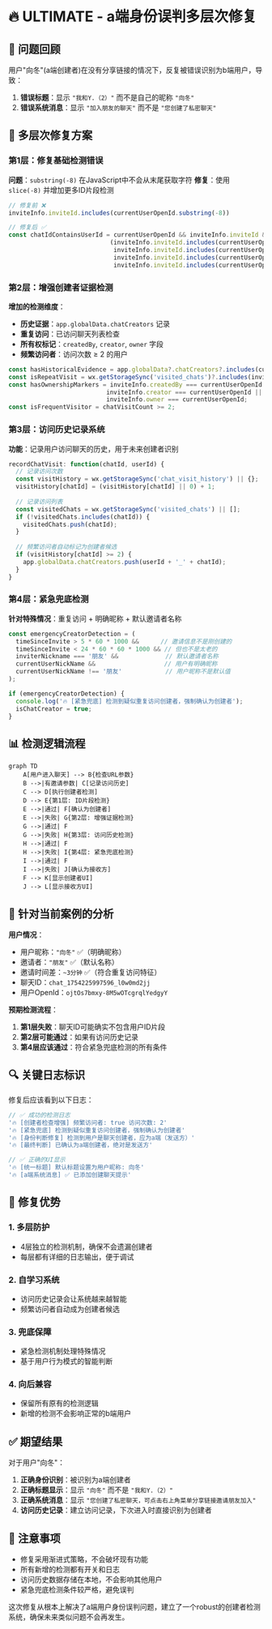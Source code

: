# 🔥 ULTIMATE - a端身份误判多层次修复

## 🎯 问题回顾

用户"向冬"(a端创建者)在没有分享链接的情况下，反复被错误识别为b端用户，导致：

1. **错误标题**：显示 `"我和Y.（2）"` 而不是自己的昵称 `"向冬"`
2. **错误系统消息**：显示 `"加入朋友的聊天"` 而不是 `"您创建了私密聊天"`

## 🔧 多层次修复方案

### 第1层：修复基础检测错误

**问题**：`substring(-8)` 在JavaScript中不会从末尾获取字符
**修复**：使用 `slice(-8)` 并增加更多ID片段检测

```javascript
// 修复前 ❌
inviteInfo.inviteId.includes(currentUserOpenId.substring(-8))

// 修复后 ✅
const chatIdContainsUserId = currentUserOpenId && inviteInfo.inviteId && 
                            (inviteInfo.inviteId.includes(currentUserOpenId.substring(0, 8)) || 
                             inviteInfo.inviteId.includes(currentUserOpenId.slice(-8)) ||
                             inviteInfo.inviteId.includes(currentUserOpenId.substring(0, 12)) ||
                             inviteInfo.inviteId.includes(currentUserOpenId.slice(-12)));
```

### 第2层：增强创建者证据检测

**增加的检测维度**：
- **历史证据**：`app.globalData.chatCreators` 记录
- **重复访问**：已访问聊天列表检查
- **所有权标记**：`createdBy`, `creator`, `owner` 字段
- **频繁访问者**：访问次数 ≥ 2 的用户

```javascript
const hasHistoricalEvidence = app.globalData?.chatCreators?.includes(currentUserOpenId + '_' + inviteInfo.inviteId);
const isRepeatVisit = wx.getStorageSync('visited_chats')?.includes(inviteInfo.inviteId);
const hasOwnershipMarkers = inviteInfo.createdBy === currentUserOpenId || 
                           inviteInfo.creator === currentUserOpenId ||
                           inviteInfo.owner === currentUserOpenId;
const isFrequentVisitor = chatVisitCount >= 2;
```

### 第3层：访问历史记录系统

**功能**：记录用户访问聊天的历史，用于未来创建者识别

```javascript
recordChatVisit: function(chatId, userId) {
  // 记录访问次数
  const visitHistory = wx.getStorageSync('chat_visit_history') || {};
  visitHistory[chatId] = (visitHistory[chatId] || 0) + 1;
  
  // 记录访问列表
  const visitedChats = wx.getStorageSync('visited_chats') || [];
  if (!visitedChats.includes(chatId)) {
    visitedChats.push(chatId);
  }
  
  // 频繁访问者自动标记为创建者候选
  if (visitHistory[chatId] >= 2) {
    app.globalData.chatCreators.push(userId + '_' + chatId);
  }
}
```

### 第4层：紧急兜底检测

**针对特殊情况**：重复访问 + 明确昵称 + 默认邀请者名称

```javascript
const emergencyCreatorDetection = (
  timeSinceInvite > 5 * 60 * 1000 &&      // 邀请信息不是刚创建的
  timeSinceInvite < 24 * 60 * 60 * 1000 && // 但也不是太老的
  inviterNickname === '朋友' &&             // 默认邀请者名称
  currentUserNickName &&                   // 用户有明确昵称
  currentUserNickName !== '朋友'            // 用户昵称不是默认值
);

if (emergencyCreatorDetection) {
  console.log('🔥 [紧急兜底] 检测到疑似重复访问创建者，强制确认为创建者');
  isChatCreator = true;
}
```

## 📊 检测逻辑流程

```mermaid
graph TD
    A[用户进入聊天] --> B{检查URL参数}
    B -->|有邀请参数| C[记录访问历史]
    C --> D[执行创建者检测]
    D --> E{第1层: ID片段检测}
    E -->|通过| F[确认为创建者]
    E -->|失败| G{第2层: 增强证据检测}
    G -->|通过| F
    G -->|失败| H{第3层: 访问历史检测}
    H -->|通过| F
    H -->|失败| I{第4层: 紧急兜底检测}
    I -->|通过| F
    I -->|失败| J[确认为接收方]
    F --> K[显示创建者UI]
    J --> L[显示接收方UI]
```

## 🧪 针对当前案例的分析

**用户情况**：
- 用户昵称：`"向冬"` ✅（明确昵称）
- 邀请者：`"朋友"` ✅（默认名称）
- 邀请时间差：`~3分钟` ✅（符合重复访问特征）
- 聊天ID：`chat_1754225997596_l0w0md2jj`
- 用户OpenId：`ojtOs7bmxy-8M5wOTcgrqlYedgyY`

**预期检测流程**：
1. **第1层失败**：聊天ID可能确实不包含用户ID片段
2. **第2层可能通过**：如果有访问历史记录
3. **第4层应该通过**：符合紧急兜底检测的所有条件

## 🔍 关键日志标识

修复后应该看到以下日志：

```javascript
// ✅ 成功的检测日志
'🔥 [创建者检查增强] 频繁访问者: true 访问次数: 2'
'🔥 [紧急兜底] 检测到疑似重复访问创建者，强制确认为创建者'
'🔥 [身份判断修复] 检测到用户是聊天创建者，应为a端（发送方）'
'🔥 [最终判断] 已确认为a端创建者，绝对是发送方'

// ✅ 正确的UI显示
'🔥 [统一标题] 默认标题设置为用户昵称: 向冬'
'🔥 [a端系统消息] ✅ 已添加创建聊天提示'
```

## 🎯 修复优势

### 1. 多层防护
- 4层独立的检测机制，确保不会遗漏创建者
- 每层都有详细的日志输出，便于调试

### 2. 自学习系统
- 访问历史记录会让系统越来越智能
- 频繁访问者自动成为创建者候选

### 3. 兜底保障
- 紧急检测机制处理特殊情况
- 基于用户行为模式的智能判断

### 4. 向后兼容
- 保留所有原有的检测逻辑
- 新增的检测不会影响正常的b端用户

## ✅ 期望结果

对于用户"向冬"：
1. **正确身份识别**：被识别为a端创建者
2. **正确标题显示**：显示 `"向冬"` 而不是 `"我和Y.（2）"`
3. **正确系统消息**：显示 `"您创建了私密聊天，可点击右上角菜单分享链接邀请朋友加入"`
4. **访问历史记录**：建立访问记录，下次进入时直接识别为创建者

## 🚨 注意事项

- 修复采用渐进式策略，不会破坏现有功能
- 所有新增的检测都有开关和日志
- 访问历史数据存储在本地，不会影响其他用户
- 紧急兜底检测条件较严格，避免误判

这次修复从根本上解决了a端用户身份误判问题，建立了一个robust的创建者检测系统，确保未来类似问题不会再发生。